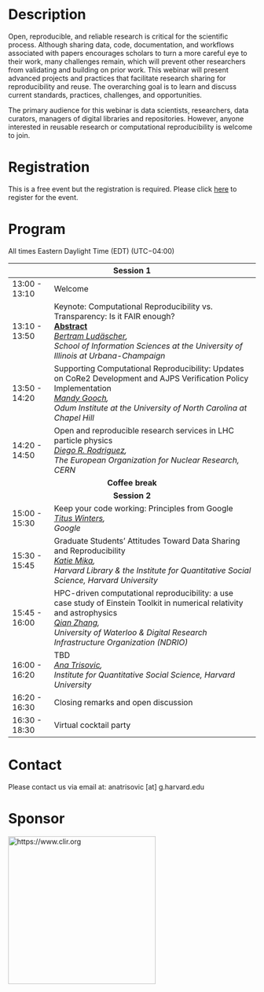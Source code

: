 # Description

Open, reproducible, and reliable research is critical for the scientific process. Although sharing data, code, documentation, and workflows associated with papers encourages scholars to turn a more careful eye to their work, many challenges remain, which will prevent other researchers from validating and building on prior work. This webinar will present advanced projects and practices that facilitate research sharing for reproducibility and reuse. The overarching goal is to learn and discuss current standards, practices, challenges, and opportunities.

The primary audience for this webinar is data scientists, researchers, data curators, managers of digital libraries and repositories. However, anyone interested in reusable research or computational reproducibility is welcome to join.

# Registration
This is a free event but the registration is required. Please click [here](https://docs.google.com/forms/d/1u2QYQo7zRlM1mm7w8sIRJC2hZnRZoIH00luIA3XjiPE/prefill) to register for the event.

# Program 

All times Eastern Daylight Time (EDT) (UTC−04:00)

<table>
<thead>
  <tr>
    <th colspan="2">Session 1</th>
  </tr>
</thead>
<tbody>
  <tr>
    <td>13:00 - 13:10</td>
    <td>Welcome</td>
  </tr>
  <tr>
    <td>13:10 - 13:50</td>
    <td>Keynote: Computational Reproducibility vs. Transparency: Is it FAIR enough?<br>
    <a href="keynote"><b>Abstract</b></a><br>
    <i><a href="https://ischool.illinois.edu/people/bertram-ludascher">Bertram Ludäscher</a>,<br> 
    School of Information Sciences at the University of Illinois at Urbana-Champaign</i></td>
  </tr>
  <tr>
    <td>13:50 - 14:20</td>
    <td>Supporting Computational Reproducibility: Updates on CoRe2 Development and AJPS Verification Policy Implementation<br>
    <i><a href="https://odum.unc.edu/people/gooch/">Mandy Gooch</a>, <br>
    Odum Institute at the University of North Carolina at Chapel Hill</i></td>
  </tr>
  <tr>
    <td>14:20 - 14:50</td>
    <td>Open and reproducible research services in LHC particle physics<br>
    <i><a href="https://orcid.org/0000-0003-0649-2002">Diego R. Rodriguez</a>, <br>
    The European Organization for Nuclear Research, CERN</i></td>
  </tr>
  <tr>
    <td colspan="2" style="text-align:center"><b>Coffee break</b></td>
  </tr>
  <tr>
    <td colspan="2" style="text-align:center"><b>Session 2</b></td>
  </tr>
  <tr>
    <td>15:00 - 15:30</td>
    <td>Keep your code working: Principles from Google<br>
    <i><a href="https://www.oreilly.com/pub/au/7953">Titus Winters</a>, <br>
    Google</i></td>
  </tr>
  <tr>
    <td>15:30 - 15:45</td>
    <td>Graduate Students’ Attitudes Toward Data Sharing and Reproducibility<br>
    <i><a href="https://hlrdm.library.harvard.edu/people/katie-mika">Katie Mika</a>, <br>
    Harvard Library & the Institute for Quantitative Social Science, Harvard University</i></td>
  </tr>
  <tr>
    <td>15:45 - 16:00</td>
    <td>HPC-driven computational reproducibility: a use case study of Einstein Toolkit in numerical relativity and astrophysics<br>
    <i><a href="https://engagedri.ca/about-engage-dri/team/qian-zhang-senior-analyst-for-research-software-rs">Qian Zhang</a>, <br>
    University of Waterloo & Digital Research Infrastructure Organization (NDRIO)</i></td>
  </tr>
  <tr>
    <td>16:00 - 16:20</td>
    <td>TBD<br>
    <i><a href="https://projects.iq.harvard.edu/atrisovic">Ana Trisovic</a>, <br>
    Institute for Quantitative Social Science, Harvard University</i></td>
  </tr>
  <tr>
    <td>16:20 - 16:30</td>
    <td>Closing remarks and open discussion</td>
  </tr>
  <tr>
    <td>16:30 - 18:30</td>
    <td>Virtual cocktail party</td>
  </tr>
</tbody>
</table>


# Contact

Please contact us via email at: anatrisovic [at] g.harvard.edu

# Sponsor  

<img src="https://clir.wordpress.clir.org/wp-content/uploads/sites/6/2017/10/CLIR_red_w_wordmark.png" alt="https://www.clir.org" width="300">
